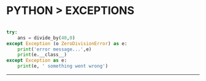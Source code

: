 # PYTHON > EXCEPTIONS

```python

try: 
	ans = divide_by(40,0)
except Exception (o ZeroDivisionError) as e:
	print('error message...',e)
	print(e.__class__)
except Exception as e:
	print(e, ' something went wrong')
```


- - -
